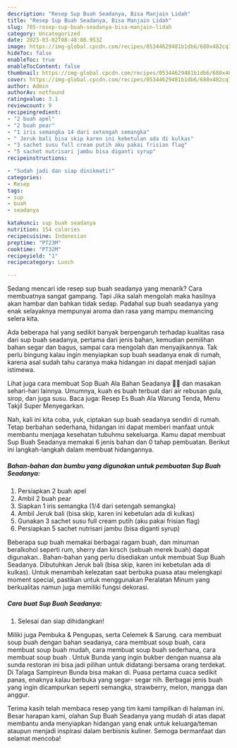 ```yaml
---
description: "Resep Sup Buah Seadanya, Bisa Manjain Lidah"
title: "Resep Sup Buah Seadanya, Bisa Manjain Lidah"
slug: 785-resep-sup-buah-seadanya-bisa-manjain-lidah
category: Uncategorized
date: 2023-03-02T08:48:08.953Z
image: https://img-global.cpcdn.com/recipes/05344629481b1db6/680x482cq70/sup-buah-seadanya-foto-resep-utama.jpg
hideToc: false
enableToc: true
enableTocContent: false
thumbnail: https://img-global.cpcdn.com/recipes/05344629481b1db6/680x482cq70/sup-buah-seadanya-foto-resep-utama.jpg
cover: https://img-global.cpcdn.com/recipes/05344629481b1db6/680x482cq70/sup-buah-seadanya-foto-resep-utama.jpg
author: Admin
authorAv: notfound
ratingvalue: 3.1
reviewcount: 9
recipeingredient:
- "2 buah apel"
- "2 buah pear"
- "1 iris semangka 14 dari setengah semangka"
- " Jeruk bali bisa skip karen ini kebetulan ada di kulkas"
- "3 sachet susu full cream putih aku pakai frisian flag"
- "5 sachet nutrisari jambu bisa diganti syrup"
recipeinstructions:

- "Sudah jadi dan siap dinikmati!"
categories:
- Resep
tags:
- sup
- buah
- seadanya

katakunci: sup buah seadanya 
nutrition: 154 calories
recipecuisine: Indonesian
preptime: "PT23M"
cooktime: "PT32M"
recipeyield: "1"
recipecategory: Lunch

---
```



Sedang mencari ide resep sup buah seadanya yang menarik? Cara membuatnya sangat gampang. Tapi Jika salah mengolah maka hasilnya akan hambar dan bahkan tidak sedap. Padahal sup buah seadanya yang enak selayaknya mempunyai aroma dan rasa yang mampu memancing selera kita.


Ada beberapa hal yang sedikit banyak berpengaruh terhadap kualitas rasa dari sup buah seadanya, pertama dari jenis bahan, kemudian pemilihan bahan segar dan bagus, sampai cara mengolah dan menyajikannya. Tak perlu bingung kalau ingin menyiapkan sup buah seadanya enak di rumah, karena asal sudah tahu caranya maka hidangan ini dapat menjadi sajian istimewa.

Lihat juga cara membuat Sop Buah Ala Bahan Seadanya 🤗🍓 dan masakan sehari-hari lainnya. Umumnya, kuah es buah terbuat dari air rebusan gula, sirop, dan juga susu. Baca juga: Resep Es Buah Ala Warung Tenda, Menu Takjil Super Menyegarkan.


Nah, kali ini kita coba, yuk, ciptakan sup buah seadanya sendiri di rumah. Tetap berbahan sederhana, hidangan ini dapat memberi manfaat untuk membantu menjaga kesehatan tubuhmu sekeluarga. Kamu dapat membuat Sup Buah Seadanya memakai 6 jenis bahan dan 0 tahap pembuatan. Berikut ini langkah-langkah dalam membuat hidangannya.

<!--inarticleads1-->

##### Bahan-bahan dan bumbu yang digunakan untuk pembuatan Sup Buah Seadanya:

1. Persiapkan 2 buah apel
1. Ambil 2 buah pear
1. Siapkan 1 iris semangka (1/4 dari setengah semangka)
1. Ambil  Jeruk bali (bisa skip, karen ini kebetulan ada di kulkas)
1. Gunakan 3 sachet susu full cream putih (aku pakai frisian flag)
1. Persiapkan 5 sachet nutrisari jambu (bisa diganti syrup)


Beberapa sup buah memakai berbagai ragam buah, dan minuman beralkohol seperti rum, sherry dan kirsch (sebuah merek buah) dapat digunakan.. Bahan-bahan yang perlu disediakan untuk membuat Sup Buah Seadanya. Dibutuhkan Jeruk bali (bisa skip, karen ini kebetulan ada di kulkas). Untuk menambah kelezatan saat berbuka puasa atau melengkapi moment special, pastikan untuk menggunakan Peralatan Minum yang berkualitas namun juga memiliki fungsi dekorasi. 

<!--inarticleads2-->

##### Cara buat Sup Buah Seadanya:


1. Selesai dan siap dihidangkan!

Miliki juga Pembuka &amp; Pengupas, serta Celemek &amp; Sarung. cara membuat soup buah dengan bahan seadanya, cara membuat soup buah, cara membuat soup buah mudah, cara membuat soup buah sederhana, cara membuat soup buah . Untuk Bunda yang ingin bukber dengan nuansa ala sunda restoran ini bisa jadi pilihan untuk didatangi bersama orang terdekat. Di Talaga Sampireun Bunda bisa makan di. Puasa pertama cuaca sedikit panas, enaknya kalau berbuka yang segar- segar nih. Berbagai jenis buah yang ingin dicampurkan seperti semangka, strawberry, melon, mangga dan anggur. 

Terima kasih telah membaca resep yang tim kami tampilkan di halaman ini. Besar harapan kami, olahan Sup Buah Seadanya yang mudah di atas dapat membantu anda menyiapkan hidangan yang enak untuk keluarga/teman ataupun menjadi inspirasi dalam berbisnis kuliner. Semoga bermanfaat dan selamat mencoba!
